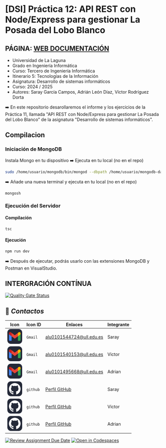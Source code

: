 # [DSI] Práctica 12: API REST con Node/Express para gestionar La Posada del Lobo Blanco
## PÁGINA: [WEB DOCUMENTACIÓN](https://ull-esit-inf-dsi-2425.github.io/prct07-witcher-datamodel-groupf/)
* Universidad de La Laguna
* Grado en Ingeniería Informática
* Curso: Tercero de Ingeniería Informática
* Itinerario 5: Tecnologías de la Información
* Asignatura: Desarrollo de sistemas informáticos
* Curso: 2024 / 2025
* Autores: Saray García Campos, Adrián León Díaz, Víctor Rodríguez Dorta
  
➡️ En este repositorio desarollaremos el informe y los ejercicios de la Práctica 11, llamada "API REST con Node/Express para gestionar La Posada del Lobo Blanco" de la asignatura "Desarrollo de sistemas informáticos".

## Compilacion

### Iniciación de MongoDB
Instala Mongo en tu dispositivo
➡️ Ejecuta en tu local  (no en el repo)
```Bash
sudo /home/usuario/mongodb/bin/mongod --dbpath /home/usuario/mongodb-data/
```
➡️ Añade una nueva terminal y ejecuta en tu local (no en el repo)
```Bash
mongosh
```

### Ejecución del Servidor

#### Compilación
```Bash
tsc
```
#### Ejecución
```Bash
npm run dev
```

➡️ Después de ejecutar, podrás usarlo con las extensiones MongoDB y Postman en VisualStudio.

## INTERGRACIÓN CONTÍNUA
[![Quality Gate Status](https://sonarcloud.io/api/project_badges/measure?project=ULL-ESIT-INF-DSI-2425_prct11-witcher-api-groupf&metric=alert_status)](https://sonarcloud.io/summary/new_code?id=ULL-ESIT-INF-DSI-2425_prct11-witcher-api-groupf)




## 📱 _Contactos_
Icon | Icon ID | Enlaces | Integrante
-------|--------|--------|----------
<img src="./Imagenes/Gmail-Dark.svg" width="48"> | `Gmail`  | alu0101544724@ull.edu.es | Saray
<img src="./Imagenes/Gmail-Dark.svg" width="48"> | `Gmail`  | alu0101540153@ull.edu.es | Victor
<img src="./Imagenes/Gmail-Dark.svg" width="48"> | `Gmail`  | alu0101495668@ull.edu.es | Adrian
<img src="./Imagenes/Github-Dark.svg" width="48"> | `github` | [Perfil GitHub](https://github.com/alu0101544724) | Saray
<img src="./Imagenes/Github-Dark.svg" width="48"> | `github` | [Perfil GitHub](https://github.com/alu0101540153) | Victor
<img src="./Imagenes/Github-Dark.svg" width="48"> | `github` | [Perfil GitHub]() | Adrian


[![Review Assignment Due Date](https://classroom.github.com/assets/deadline-readme-button-22041afd0340ce965d47ae6ef1cefeee28c7c493a6346c4f15d667ab976d596c.svg)](https://classroom.github.com/a/iigoPlD8)
[![Open in Codespaces](https://classroom.github.com/assets/launch-codespace-2972f46106e565e64193e422d61a12cf1da4916b45550586e14ef0a7c637dd04.svg)](https://classroom.github.com/open-in-codespaces?assignment_repo_id=19313338)
